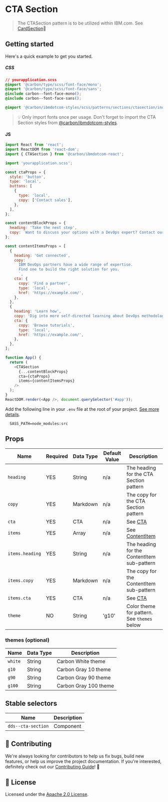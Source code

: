 # CTA Section

> The CTASection pattern is to be utilized within IBM.com. See
> [CardSection](https://github.com/mkothur/ibm-dotcom-library/blob/master/packages/react/src/patterns/sections/CTASection/README.md)👀

## Getting started

Here's a quick example to get you started.

##### CSS

```css
// yourapplication.scss
@import '@carbon/type/scss/font-face/mono';
@import '@carbon/type/scss/font-face/sans';
@include carbon--font-face-mono();
@include carbon--font-face-sans();

@import '@carbon/ibmdotcom-styles/scss/patterns/sections/ctasection/index';
```

> 💡 Only import fonts once per usage. Don't forget to import the CTA Section
> styles from
> [@carbon/ibmdotcom-styles](https://github.com/carbon-design-system/ibm-dotcom-library/blob/master/packages/styles).

#### JS

```javascript
import React from 'react';
import ReactDOM from 'react-dom';
import { CTASection } from '@carbon/ibmdotcom-react';

import 'yourapplication.scss';

const ctaProps = {
  style: 'button',
  type: 'local',
  buttons: [
    {
      type: 'local',
      copy: ['Contact sales'],
    },
  ],
};

const contentBlockProps = {
  heading: 'Take the next step',
  copy: `Want to discuss your options with a DevOps expert? Contact our sales team to evaluate your needs.`,
};

const contentItemsProps = [
  {
    heading: 'Get connected',
    copy: `
      IBM DevOps partners have a wide range of expertise.
      Find one to build the right solution for you.
      `,
    cta: {
      copy: 'Find a partner',
      type: 'local',
      href: 'https://example.com/',
    },
  },
  {
    heading: 'Learn how',
    copy: 'Dig into more self-directed learning about DevOps methodologies.',
    cta: {
      copy: 'Browse tutorials',
      type: 'local',
      href: 'https://example.com/',
    },
  },
];

function App() {
  return (
    <CTASection
      {...contentBlockProps}
      cta={ctaProps}
      items={contentItemsProps}
    />
  );
}
ReactDOM.render(<App />, document.querySelector('#app'));
```

Add the following line in your `.env` file at the root of your project.
[See more details](https://github.com/carbon-design-system/ibm-dotcom-library/tree/master/packages/styles#usage).

```
  SASS_PATH=node_modules:src
```

## Props

| Name            | Required | Data Type | Default Value | Description                                                                                                                                                 |
| --------------- | -------- | --------- | ------------- | ----------------------------------------------------------------------------------------------------------------------------------------------------------- |
| `heading`       | YES      | String    | n/a           | The heading for the CTA Section pattern                                                                                                                     |
| `copy`          | YES      | Markdown  | n/a           | The copy for the CTA Section pattern                                                                                                                        |
| `cta`           | YES      | CTA       | n/a           | See [CTA](https://github.com/carbon-design-system/ibm-dotcom-library/tree/master/packages/react/src/components/CTA#cta)                                     |
| `items`         | YES      | Array     | n/a           | See [ContentItem](https://github.com/carbon-design-system/ibm-dotcom-library/tree/master/packages/react/src/patterns/sub-patterns/ContentItem#content-item) |
| `items.heading` | YES      | String    | n/a           | The heading for the ContentItem sub-pattern                                                                                                                 |
| `items.copy`    | YES      | Markdown  | n/a           | The copy for the ContentItem sub-pattern                                                                                                                    |
| `items.cta`     | YES      | CTA       | n/a           | See [CTA](https://github.com/carbon-design-system/ibm-dotcom-library/tree/master/packages/react/src/components/CTA#cta)                                     |
| `theme`         | NO       | String    | 'g10'         | Color theme for pattern. See `themes` below                                                                                                                 |

### themes (optional)

| Name    | Data Type | Description           |
| ------- | --------- | --------------------- |
| `white` | String    | Carbon White theme    |
| `g10`   | String    | Carbon Gray 10 theme  |
| `g90`   | String    | Carbon Gray 90 theme  |
| `g100`  | String    | Carbon Gray 100 theme |

## Stable selectors

| Name               | Description |
| ------------------ | ----------- |
| `dds--cta-section` | Component   |

## 🙌 Contributing

We're always looking for contributors to help us fix bugs, build new features,
or help us improve the project documentation. If you're interested, definitely
check out our
[Contributing Guide](https://github.com/carbon-design-system/ibm-dotcom-library/blob/master/.github/CONTRIBUTING.md)!
👀

## 📝 License

Licensed under the
[Apache 2.0 License](https://github.com/carbon-design-system/ibm-dotcom-library/blob/master/LICENSE).
